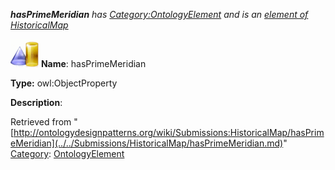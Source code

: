 ___hasPrimeMeridian__ has [Category:OntologyElement](../../Category/OntologyElement.md "Category:OntologyElement") and is an [element of](../../Property/ElementOf.md "Property:ElementOf") [HistoricalMap](../../Submissions/HistoricalMap.md "Submissions:HistoricalMap")_


  




[![ObjectProperty](../../images/thumb/c/c3/ObjectProperty.gif/45px-ObjectProperty.gif)](../../Image/ObjectProperty.gif.md "ObjectProperty")
__Name__: hasPrimeMeridian 


__Type:__ owl:ObjectProperty 


__Description__: 





Retrieved from "[http://ontologydesignpatterns.org/wiki/Submissions:HistoricalMap/hasPrimeMeridian](../../Submissions/HistoricalMap/hasPrimeMeridian.md)"
 [Category](http://ontologydesignpatterns.org/wiki/Special:Categories "Special:Categories"): [OntologyElement](../../Category/OntologyElement.md "Category:OntologyElement")